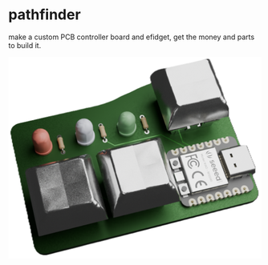 # pathfinder
make a custom PCB controller board and efidget, get the money and parts to build it.

<img src="public/render.png">
